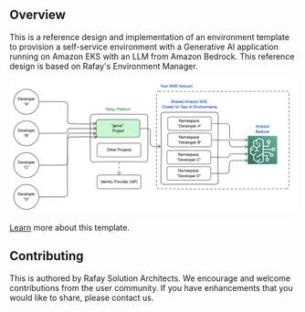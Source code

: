 ## Overview

This is a reference design and implementation of an environment template to provision a self-service environment with a Generative AI application running on Amazon EKS with an LLM from Amazon Bedrock. This reference design is based on Rafay's Environment Manager.

![Architecture](architecture.png)

[Learn](https://docs.rafay.co/refarch/genai/eks/overview/) more about this template. 

## Contributing
This is authored by Rafay Solution Architects. We encourage and welcome contributions from the user community. If you have enhancements that you would like to share, please contact us. 
